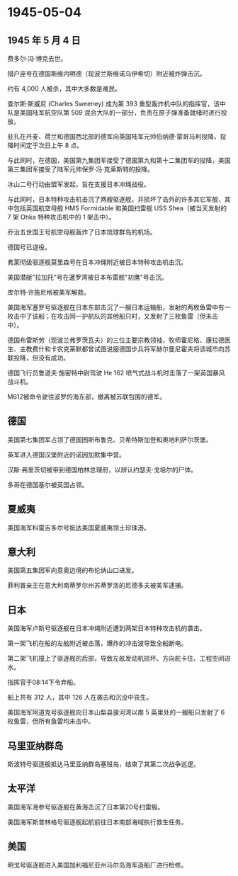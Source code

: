 # 1945-05-04

## 1945 年 5 月 4 日

费多尔·冯·博克去世。

猎户座号在德国斯维内明德（现波兰斯维诺乌伊希切）附近被炸弹击沉。

约有 4,000 人被杀，其中大多数是难民。

查尔斯·斯威尼 (Charles Sweeney) 成为第 393
重型轰炸机中队的指挥官，该中队是美国陆军航空队第 509
混合大队的一部分，负责在原子弹准备就绪时进行投放。

驻扎在丹麦、荷兰和德国西北部的德军向英国陆军元帅伯纳德·蒙哥马利投降，投降时间定于次日上午
8 点。

与此同时，在德国，美国第九集团军接受了德国第九和第十二集团军的投降，美国第三集团军接受了陆军元帅保罗·冯·克莱斯特的投降。

冰山二号行动由盟军发起，旨在支援日本冲绳战役。

与此同时，日本特种攻击机击沉了两艘驱逐舰，并损坏了岛外的许多其它军舰，其中包括英国航空母舰
HMS Formidable 和美国扫雷舰 USS Shea（被当天发射的 7 架 Ohka
特种攻击机中的 1 架击中）。

乔治五世国王号航空母舰轰炸了日本琉球群岛的机场。

德国号已退役。

弗莱彻级驱逐舰莫里森号在日本冲绳附近被日本特种攻击机击沉。

美国潜艇"拉加托"号在暹罗湾被日本布雷舰"初鹰"号击沉。

库尔特·许施尼格被美军解救。

美国海军塞罗号驱逐舰在日本东部击沉了一艘日本运输船，发射的两枚鱼雷中有一枚击中了该船；在攻击同一护航队的其他船只时，又发射了三枚鱼雷（但未击中）。

德国布雷斯劳（现波兰弗罗茨瓦夫）的三位主要宗教领袖，牧师霍尼格、康拉德医生、主教费什和卡农克莱默都曾试图说服德国步兵将军赫尔曼尼霍夫将该城市向苏联投降，但没有成功。

德国飞行员鲁道夫·施密特中尉驾驶 He 162
喷气式战斗机时击落了一架英国暴风战斗机。

M612被命令驶往波罗的海东部，撤离被苏联包围的德军。

## 德国

美国第七集团军占领了德国因斯布鲁克、贝希特斯加登和奥地利萨尔茨堡。

英军进入德国汉堡附近的诺因加默集中营。

汉斯·弗里茨切被带到德国柏林总理府，以辨认约瑟夫·戈培尔的尸体。

多哥在德国基尔被英国占领。

## 夏威夷

美国海军科雷吉多尔号抵达美国夏威夷领土珍珠港。

## 意大利

美国第五集团军向意奥边境的布伦纳山口进发。

菲利普亲王在意大利南蒂罗尔州苏蒂罗洛的尼德多夫被美军逮捕。

## 日本

美国海军卢斯号驱逐舰在日本冲绳附近遭到两架日本特种攻击机的袭击。

第一架飞机在船的左舷附近被击落，爆炸的冲击波导致全船断电。

第二架飞机撞上了驱逐舰的后部，导致左舷发动机损坏、方向舵卡住、工程空间进水。

指挥官于08:14下令弃船。

船上共有 312 人，其中 126 人在袭击和沉没中丧生。

美国海军阿道克号驱逐舰向日本山梨县骏河湾以南 5 英里处的一艘船只发射了 6
枚鱼雷，但所有鱼雷均未击中。

## 马里亚纳群岛

斯波特号驱逐舰抵达马里亚纳群岛塞班岛，结束了其第二次战争巡逻。

## 太平洋

美国海军海参号驱逐舰在黄海击沉了日本第20号扫雷舰。

美国海军斯普林格号驱逐舰起航前往日本南部海域执行救生任务。

## 美国

明戈号驱逐舰进入美国加利福尼亚州马尔岛海军造船厂进行检修。

